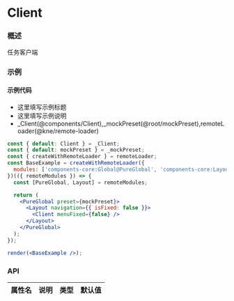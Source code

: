 
# Client


### 概述

任务客户端


### 示例

#### 示例代码

- 这里填写示例标题
- 这里填写示例说明
- _Client(@components/Client),_mockPreset(@root/mockPreset),remoteLoader(@kne/remote-loader)

```jsx
const { default: Client } = _Client;
const { default: mockPreset } = _mockPreset;
const { createWithRemoteLoader } = remoteLoader;
const BaseExample = createWithRemoteLoader({
  modules: ['components-core:Global@PureGlobal', 'components-core:Layout']
})(({ remoteModules }) => {
  const [PureGlobal, Layout] = remoteModules;

  return (
    <PureGlobal preset={mockPreset}>
      <Layout navigation={{ isFixed: false }}>
        <Client menuFixed={false} />
      </Layout>
    </PureGlobal>
  );
});

render(<BaseExample />);

```


### API

|属性名|说明|类型|默认值|
|  ---  | ---  | --- | --- |

